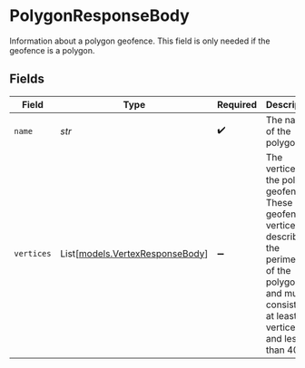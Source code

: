 # PolygonResponseBody

Information about a polygon geofence. This field is only needed if the geofence is a polygon.


## Fields

| Field                                                                                                                                                          | Type                                                                                                                                                           | Required                                                                                                                                                       | Description                                                                                                                                                    | Example                                                                                                                                                        |
| -------------------------------------------------------------------------------------------------------------------------------------------------------------- | -------------------------------------------------------------------------------------------------------------------------------------------------------------- | -------------------------------------------------------------------------------------------------------------------------------------------------------------- | -------------------------------------------------------------------------------------------------------------------------------------------------------------- | -------------------------------------------------------------------------------------------------------------------------------------------------------------- |
| `name`                                                                                                                                                         | *str*                                                                                                                                                          | :heavy_check_mark:                                                                                                                                             | The name of the polygon.                                                                                                                                       | My Geofence Polygon                                                                                                                                            |
| `vertices`                                                                                                                                                     | List[[models.VertexResponseBody](../models/vertexresponsebody.md)]                                                                                             | :heavy_minus_sign:                                                                                                                                             | The vertices of the polygon geofence. These geofence vertices describe the perimeter of the polygon, and must consist of at least 3 vertices and less than 40. |                                                                                                                                                                |